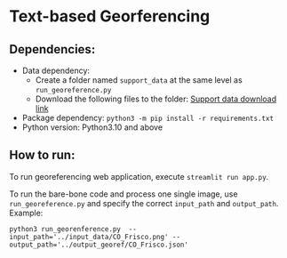 # Text-based Georferencing

## Dependencies:
* Data dependency:
  - Create a folder named `support_data` at the same level as `run_georeference.py` 
  - Download the following files to the folder:
   [Support data download link](https://drive.google.com/drive/folders/17eHH1y71tB_WGizi88d2FLB5U8EujniV)
* Package dependency: `python3 -m pip install -r requirements.txt`
* Python version: Python3.10 and above


## How to run:
To run georeferencing web application, execute `streamlit run app.py`. 

To run the bare-bone code and process one single image, use `run_georeference.py` and specify the correct `input_path` and `output_path`. Example:
```
python3 run_georenference.py  --input_path='../input_data/CO_Frisco.png' --output_path='../output_georef/CO_Frisco.json'
```
